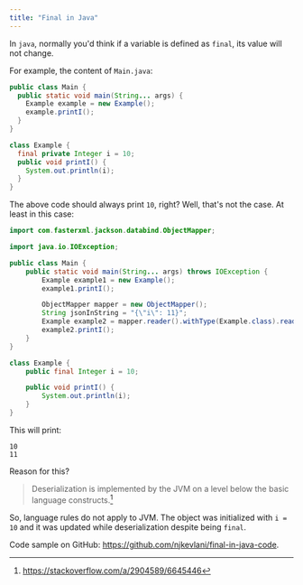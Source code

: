 ```yaml
---
title: "Final in Java"
---
```


In `java`, normally you'd think if a variable is defined as `final`, its value
will not change.

For example, the content of `Main.java`:

```java
public class Main {
  public static void main(String... args) {
    Example example = new Example();
    example.printI();
  }
}

class Example {
  final private Integer i = 10;
  public void printI() {
    System.out.println(i);
  }
}
```

The above code should always print `10`, right? Well, that's not the case. At
least in this case:

```java
import com.fasterxml.jackson.databind.ObjectMapper;

import java.io.IOException;

public class Main {
    public static void main(String... args) throws IOException {
        Example example1 = new Example();
        example1.printI();

        ObjectMapper mapper = new ObjectMapper();
        String jsonInString = "{\"i\": 11}";
        Example example2 = mapper.reader().withType(Example.class).readValue(jsonInString);
        example2.printI();
    }
}

class Example {
    public final Integer i = 10;

    public void printI() {
        System.out.println(i);
    }
}
```

This will print:

```text
10
11
```

Reason for this?

> Deserialization is implemented by the JVM on a level below the basic language
> constructs.[^1]

So, language rules do not apply to JVM. The object was initialized with `i = 10`
and it was updated while deserialization despite being `final`.

Code sample on GitHub: <https://github.com/njkevlani/final-in-java-code>.

[^1]: <https://stackoverflow.com/a/2904589/6645446>
